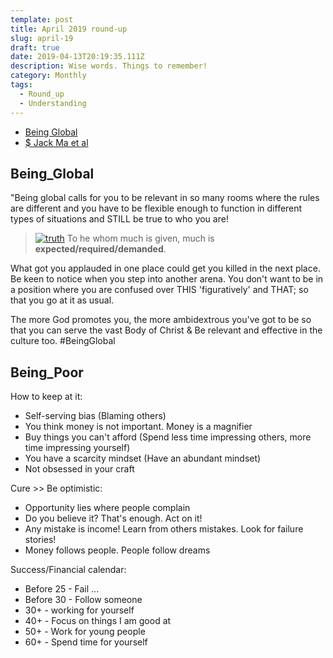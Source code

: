 ```yaml
---
template: post
title: April 2019 round-up
slug: april-19
draft: true
date: 2019-04-13T20:19:35.111Z
description: Wise words. Things to remember!
category: Monthly
tags:
  - Round_up
  - Understanding
---
```

- [Being Global](#Being_Global)
- [$ Jack Ma et al](#Being_Poor)

## Being_Global
"Being global calls for you to be relevant in so many rooms where the rules are different and you have to be flexible enough to function in different types of situations and STILL be true to who you are!

> [![truth](/bible-32x32.png)](https://www.bible.com/bible/compare/LUK.12.48) To he whom much is given, much is **expected/required/demanded**.

What got you applauded in one place could get you killed in the next place. Be keen to notice when you step into another arena. You don't want to be in a position where you are confused over THIS 'figuratively' and THAT; so that you go at it as usual.

The more God promotes you, the more ambidextrous you've got to be so that you can serve the vast Body of Christ & Be relevant and effective in the culture too.  #BeingGlobal

## Being_Poor
How to keep at it:
- Self-serving bias (Blaming others)
- You think money is not important. Money is a magnifier
- Buy things you can't afford (Spend less time impressing others, more time impressing yourself)
- You have a scarcity mindset (Have an abundant mindset)
- Not obsessed in your craft

Cure >> Be optimistic:
- Opportunity lies where people complain
- Do you believe it? That's enough. Act on it!
- Any mistake is income! Learn from others mistakes. Look for failure stories!
- Money follows people. People follow dreams

Success/Financial calendar:
- Before 25 - Fail ...
- Before 30 - Follow someone
- 30+ - working for yourself
- 40+ - Focus on things I am good at
- 50+ - Work for young people
- 60+ - Spend time for yourself
